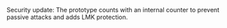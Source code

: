 Security update: The prototype counts with an internal counter to prevent passive attacks and adds LMK protection.
